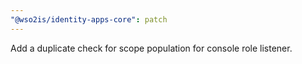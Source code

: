 ```yaml
---
"@wso2is/identity-apps-core": patch
---
```


Add a duplicate check for scope population for console role listener.
